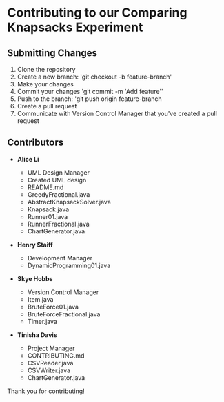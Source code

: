 # Contributing to our Comparing Knapsacks Experiment

## Submitting Changes
1. Clone the repository
2. Create a new branch: 'git checkout -b feature-branch'
3. Make your changes
4. Commit your changes 'git commit -m 'Add feature''
5. Push to the branch: 'git push origin feature-branch
6. Create a pull request
7. Communicate with Version Control Manager that you've created a pull request

## Contributors
- **Alice Li**
    - UML Design Manager
    - Created UML design
    - README.md
    - GreedyFractional.java
    - AbstractKnapsackSolver.java
    - Knapsack.java
    - Runner01.java
    - RunnerFractional.java
    - ChartGenerator.java

- **Henry Staiff**
    - Development Manager
    - DynamicProgramming01.java

- **Skye Hobbs**
    - Version Control Manager
    - Item.java
    - BruteForce01.java
    - BruteForceFractional.java
    - Timer.java

- **Tinisha Davis**
    - Project Manager
    - CONTRIBUTING.md
    - CSVReader.java
    - CSVWriter.java
    - ChartGenerator.java

Thank you for contributing! 